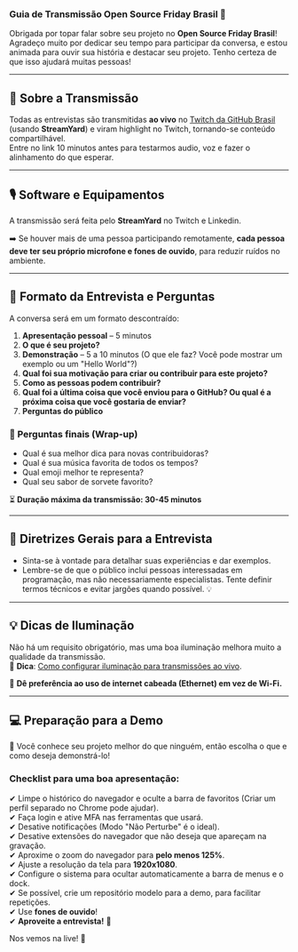### Guia de Transmissão Open Source Friday Brasil 🎤  

Obrigada por topar falar sobre seu projeto no **Open Source Friday Brasil**! Agradeço muito por dedicar seu tempo para participar da conversa, e estou animada para ouvir sua história e destacar seu projeto. Tenho certeza de que isso ajudará muitas pessoas!  

---

## **📡 Sobre a Transmissão**  
Todas as entrevistas são transmitidas **ao vivo** no [Twitch da GitHub Brasil](https://www.twitch.tv/githubbrasil) (usando **StreamYard**) e viram highlight no Twitch, tornando-se conteúdo compartilhável.  
Entre no link 10 minutos antes para testarmos audio, voz e fazer o alinhamento do que esperar.


---

## **🎙 Software e Equipamentos**  
A transmissão será feita pelo **StreamYard** no Twitch e Linkedin.  

➡️ Se houver mais de uma pessoa participando remotamente, **cada pessoa deve ter seu próprio microfone e fones de ouvido**, para reduzir ruídos no ambiente.  

---

## **📝 Formato da Entrevista e Perguntas**  
A conversa será em um formato descontraído:  

1. **Apresentação pessoal** – 5 minutos  
2. **O que é seu projeto?**  
3. **Demonstração** – 5 a 10 minutos (O que ele faz? Você pode mostrar um exemplo ou um "Hello World"?)  
4. **Qual foi sua motivação para criar ou contribuir para este projeto?**  
5. **Como as pessoas podem contribuir?**  
6. **Qual foi a última coisa que você enviou para o GitHub? Ou qual é a próxima coisa que você gostaria de enviar?**  
7. **Perguntas do público**  

### **🎤 Perguntas finais (Wrap-up)**  
- Qual é sua melhor dica para novas contribuidoras?  
- Qual é sua música favorita de todos os tempos?  
- Qual emoji melhor te representa?  
- Qual seu sabor de sorvete favorito?  

⏳ **Duração máxima da transmissão: 30-45 minutos**  

---

## **📌 Diretrizes Gerais para a Entrevista**  
- Sinta-se à vontade para detalhar suas experiências e dar exemplos.  
- Lembre-se de que o público inclui pessoas interessadas em programação, mas não necessariamente especialistas. Tente definir termos técnicos e evitar jargões quando possível. 💡  

---

## **💡 Dicas de Iluminação**  
Não há um requisito obrigatório, mas uma boa iluminação melhora muito a qualidade da transmissão.  
🔗 **Dica**: [Como configurar iluminação para transmissões ao vivo](https://livestream.com/blog/lighting-live-video-webinar).  

📶 **Dê preferência ao uso de internet cabeada (Ethernet) em vez de Wi-Fi.**  

---

## **💻 Preparação para a Demo**  
🎉 Você conhece seu projeto melhor do que ninguém, então escolha o que e como deseja demonstrá-lo!  

### **Checklist para uma boa apresentação:**  
✔ Limpe o histórico do navegador e oculte a barra de favoritos (Criar um perfil separado no Chrome pode ajudar).  
✔ Faça login e ative MFA nas ferramentas que usará.  
✔ Desative notificações (Modo "Não Perturbe" é o ideal).  
✔ Desative extensões do navegador que não deseja que apareçam na gravação.  
✔ Aproxime o zoom do navegador para **pelo menos 125%**.  
✔ Ajuste a resolução da tela para **1920x1080**.  
✔ Configure o sistema para ocultar automaticamente a barra de menus e o dock.  
✔ Se possível, crie um repositório modelo para a demo, para facilitar repetições.  
✔ Use **fones de ouvido**!  
✔ **Aproveite a entrevista!** 🎉  

Nos vemos na live! 🚀
